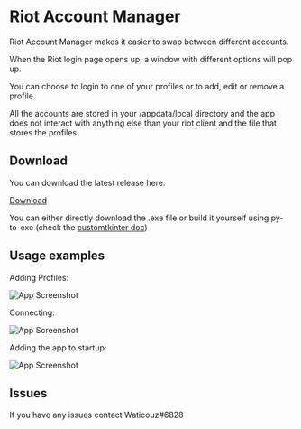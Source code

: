 
# Riot Account Manager

Riot Account Manager makes it easier to swap between different accounts. 

When the Riot login page opens up, a window with different options will pop up.

You can choose to login to one of your profiles or to add, edit or remove a profile.

All the accounts are stored in your /appdata/local directory and the app does not interact with anything else than your riot client and the file that stores the profiles.



## Download

You can download the latest release  here:

[Download](https://github.com/wateecuhs/Riot-Account-Selector/releases/latest)

You can either directly download the .exe file or build it yourself using py-to-exe (check the [customtkinter doc](https://github.com/TomSchimansky/CustomTkinter/wiki/Packaging))
    
## Usage examples

Adding Profiles:

![App Screenshot](https://media4.giphy.com/media/im2mAOEYz2z7s2De27/giphy.gif?cid=790b76117d8688616a4b55a5f34dcc5f5cf5120994365167&rid=giphy.gif&ct=g)

Connecting:

![App Screenshot](https://media1.giphy.com/media/VZxqTA1wSj9qBIU1ZQ/giphy.gif)

Adding the app to startup:

![App Screenshot](https://media1.giphy.com/media/m0t3I2CRttu6ma4fFV/giphy.gif)

## Issues

If you have any issues contact Waticouz#6828
